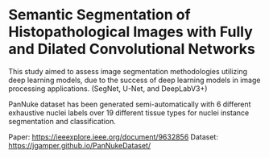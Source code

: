 # Semantic Segmentation of Histopathological Images with Fully and Dilated Convolutional Networks

This study aimed to assess image segmentation methodologies utilizing deep learning models, due to the success of deep learning models in image processing applications.
(SegNet, U-Net, and DeepLabV3+)

PanNuke dataset has been generated semi-automatically with 6 different exhaustive nuclei labels over 19 different tissue types for nuclei instance segmentation and classification.

Paper: https://ieeexplore.ieee.org/document/9632856
Dataset: https://jgamper.github.io/PanNukeDataset/
